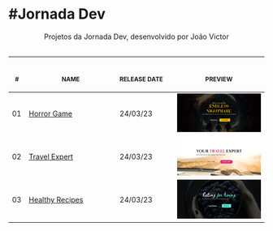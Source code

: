 # #Jornada Dev

<p align="center">
    Projetos da Jornada Dev, desenvolvido por João Victor <br>
    <br><table>
    <thead>
        <tr>
            <th align="center">
                <img width="20" height="1"> 
                <p>
                    <small>#</small>
                </p>
            </th>
            <th align="center">
                <img width="300" height="1"> 
                <p> 
                    <small>
                        NAME
                    </small>
                </p>
            </th>
            <th align="left">
                <img width="140" height="1">
                <p align="left"> 
                    <small>
                    RELEASE DATE
                    </small>
                </p>
            </th>
            <th align="center">
                <img width="201" height="1">
                <p align="center"> 
                    <small>
                    PREVIEW
                    </small>
                </p>
            </th>
        </tr>
    </thead>
    <tbody>
        <tr>
            <td>01</td>
            <td><a href="horror-game">Horror Game </a></td>
            <td>24/03/23</td>
            <td align="center">
            <a href="horror-game"><img width="300px" src="horror-game/.github/preview.png" /></a></td>
        </tr>
        <tr>
            <td>02</td>
            <td><a href="travel-expert">Travel Expert</a></td>
            <td>24/03/23</td>
            <td align="center"><a href="travel-expert"><img width="300px" src="travel-expert/.github/preview.png" /></a></td>
        </tr>
        <tr>
            <td>03</td>
            <td><a href="healthy-recipes">Healthy Recipes </a></td>
            <td>24/03/23</td>
            <td align="center">
            <a href="healthy-recipes"><img width="300px" src="healthy-recipes/.github/preview.png" /></a></td>
        </tr>
    </tbody>
</table></p>
